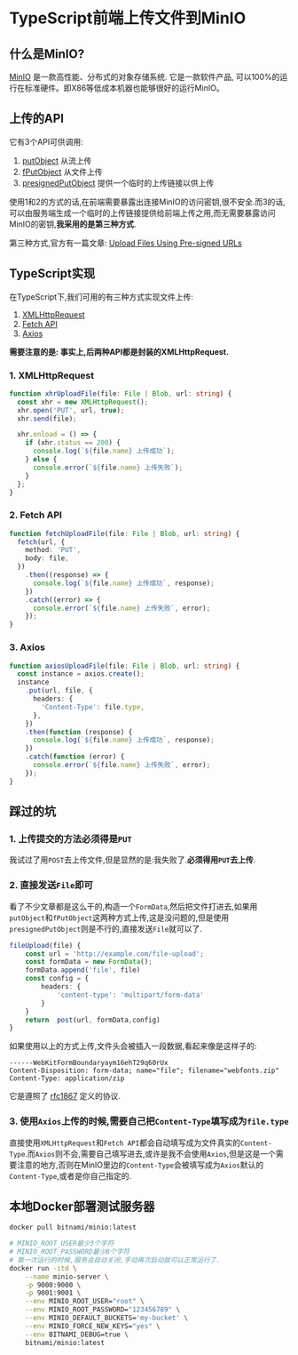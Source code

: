 # TypeScript前端上传文件到MinIO

## 什么是MinIO?

[MinIO](http://www.minio.org.cn/overview.shtml) 是一款高性能、分布式的对象存储系统. 它是一款软件产品, 可以100%的运行在标准硬件。即X86等低成本机器也能够很好的运行MinIO。

## 上传的API

它有3个API可供调用:

1. [putObject](https://docs.min.io/docs/javascript-client-api-reference.html#putObject) 从流上传
2. [fPutObject](https://docs.min.io/docs/javascript-client-api-reference.html#fPutObject) 从文件上传
3. [presignedPutObject](https://docs.min.io/docs/javascript-client-api-reference.html#presignedPutObject) 提供一个临时的上传链接以供上传

使用1和2的方式的话,在前端需要暴露出连接MinIO的访问密钥,很不安全.而3的话,可以由服务端生成一个临时的上传链接提供给前端上传之用,而无需要暴露访问MinIO的密钥,**我采用的是第三种方式**.

第三种方式,官方有一篇文章: [Upload Files Using Pre-signed URLs](https://docs.min.io/docs/upload-files-from-browser-using-pre-signed-urls.html)

## TypeScript实现

在TypeScript下,我们可用的有三种方式实现文件上传:

1. [XMLHttpRequest](https://developer.mozilla.org/en-US/docs/Web/API/XMLHttpRequest)
2. [Fetch API](https://developer.mozilla.org/en-US/docs/Web/API/Fetch_API)
3. [Axios](https://github.com/axios/axios)

**需要注意的是: 事实上,后两种API都是封装的XMLHttpRequest.**

### 1. XMLHttpRequest

```typescript
function xhrUploadFile(file: File | Blob, url: string) {
  const xhr = new XMLHttpRequest();
  xhr.open('PUT', url, true);
  xhr.send(file);

  xhr.onload = () => {
    if (xhr.status == 200) {
      console.log(`${file.name} 上传成功`);
    } else {
      console.error(`${file.name} 上传失败`);
    }
  };
}
```

### 2. Fetch API

```typescript
function fetchUploadFile(file: File | Blob, url: string) {
  fetch(url, {
    method: 'PUT',
    body: file,
  })
    .then((response) => {
      console.log(`${file.name} 上传成功`, response);
    })
    .catch((error) => {
      console.error(`${file.name} 上传失败`, error);
    });
}
```

### 3. Axios

```typescript
function axiosUploadFile(file: File | Blob, url: string) {
  const instance = axios.create();
  instance
    .put(url, file, {
      headers: {
        'Content-Type': file.type,
      },
    })
    .then(function (response) {
      console.log(`${file.name} 上传成功`, response);
    })
    .catch(function (error) {
      console.error(`${file.name} 上传失败`, error);
    });
}
```

## 踩过的坑

### 1. 上传提交的方法必须得是`PUT`

我试过了用`POST`去上传文件,但是显然的是:我失败了.**必须得用`PUT`去上传**.

### 2. 直接发送`File`即可

看了不少文章都是这么干的,构造一个`FormData`,然后把文件打进去,如果用`putObject`和`fPutObject`这两种方式上传,这是没问题的,但是使用`presignedPutObject`则是不行的,直接发送`File`就可以了.

```typescript
fileUpload(file) {
    const url = 'http://example.com/file-upload';
    const formData = new FormData();
    formData.append('file', file)
    const config = {
        headers: {
            'content-type': 'multipart/form-data'
        }
    }
    return  post(url, formData,config)
}
```

如果使用以上的方式上传,文件头会被插入一段数据,看起来像是这样子的:

```text
------WebKitFormBoundaryaym16ehT29q60rUx
Content-Disposition: form-data; name="file"; filename="webfonts.zip"
Content-Type: application/zip
```

它是遵照了 [rfc1867](https://www.ietf.org/rfc/rfc1867.txt) 定义的协议.

### 3. 使用`Axios`上传的时候,需要自己把`Content-Type`填写成为`file.type`

直接使用`XMLHttpRequest`和`Fetch API`都会自动填写成为文件真实的`Content-Type`.而`Axios`则不会,需要自己填写进去,或许是我不会使用`Axios`,但是这是一个需要注意的地方,否则在MinIO里边的`Content-Type`会被填写成为`Axios`默认的`Content-Type`,或者是你自己指定的.

## 本地Docker部署测试服务器

```bash
docker pull bitnami/minio:latest

# MINIO_ROOT_USER最少3个字符
# MINIO_ROOT_PASSWORD最少8个字符
# 第一次运行的时候,服务会自动关闭,手动再次启动就可以正常运行了.
docker run -itd \
    --name minio-server \
    -p 9000:9000 \
    -p 9001:9001 \
    --env MINIO_ROOT_USER="root" \
    --env MINIO_ROOT_PASSWORD="123456789" \
    --env MINIO_DEFAULT_BUCKETS='my-bucket' \
    --env MINIO_FORCE_NEW_KEYS="yes" \
    --env BITNAMI_DEBUG=true \
    bitnami/minio:latest

```
